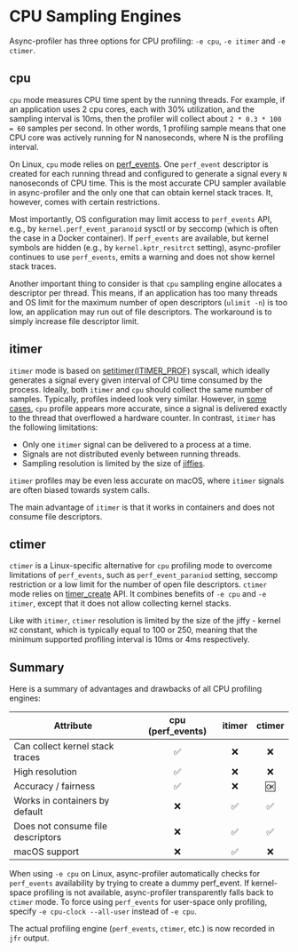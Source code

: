 # CPU Sampling Engines

Async-profiler has three options for CPU profiling: `-e cpu`, `-e itimer` and `-e ctimer`.

## cpu

`cpu` mode measures CPU time spent by the running threads. For example,
if an application uses 2 cpu cores, each with 30% utilization, and the sampling interval is
10ms, then the profiler will collect about `2 * 0.3 * 100 = 60` samples per second.
In other words, 1 profiling sample means that one CPU core was actively running for N nanoseconds,
where N is the profiling interval.

On Linux, `cpu` mode relies on [perf_events](https://man7.org/linux/man-pages/man2/perf_event_open.2.html).
One `perf_event` descriptor is created for each running thread and configured to generate a signal
every `N` nanoseconds of CPU time. This is the most accurate CPU sampler available in async-profiler
and the only one that can obtain kernel stack traces. It, however, comes with certain restrictions.

Most importantly, OS configuration may limit access to `perf_events` API, e.g.,
by `kernel.perf_event_paranoid` sysctl or by seccomp (which is often the case in a Docker container).
If `perf_events` are available, but kernel symbols are hidden (e.g., by `kernel.kptr_resitrct` setting),
async-profiler continues to use `perf_events`, emits a warning and does not show kernel stack traces.

Another important thing to consider is that `cpu` sampling engine allocates a descriptor per thread.
This means, if an application has too many threads and OS limit for the maximum number of open descriptors
(`ulimit -n`) is too low, an application may run out of file descriptors. The workaround
is to simply increase file descriptor limit.

## itimer

`itimer` mode is based on [setitimer(ITIMER_PROF)](https://man7.org/linux/man-pages/man2/setitimer.2.html)
syscall, which ideally generates a signal every given interval of CPU time consumed by the process.
Ideally, both `itimer` and `cpu` should collect the same number of samples. Typically,
profiles indeed look very similar. However, in [some cases](https://github.com/golang/go/issues/14434),
`cpu` profile appears more accurate, since a signal is delivered exactly to the thread
that overflowed a hardware counter. In contrast, `itimer` has the following limitations:

- Only one `itimer` signal can be delivered to a process at a time.
- Signals are not distributed evenly between running threads.
- Sampling resolution is limited by the size of [jiffies](https://man7.org/linux/man-pages/man7/time.7.html).

`itimer` profiles may be even less accurate on macOS, where `itimer` signals are often biased
towards system calls.

The main advantage of `itimer` is that it works in containers and does not consume file descriptors.

## ctimer

`ctimer` is a Linux-specific alternative for `cpu` profiling mode to overcome limitations
of `perf_events`, such as `perf_event_paraniod` setting, seccomp restriction or a low limit
for the number of open file descriptors. `ctimer` mode relies on
[timer_create](https://man7.org/linux/man-pages/man2/timer_create.2.html) API.
It combines benefits of `-e cpu` and `-e itimer`, except that it does not allow collecting kernel stacks.

Like with `itimer`, `ctimer` resolution is limited by the size of the jiffy -
kernel `HZ` constant, which is typically equal to 100 or 250, meaning that the minimum supported
profiling interval is 10ms or 4ms respectively.

## Summary

Here is a summary of advantages and drawbacks of all CPU profiling engines:

| Attribute                         | cpu (perf_events) | itimer | ctimer |
| --------------------------------- | :---------------: | :----: | :----: |
| Can collect kernel stack traces   |        ✅         |   ❌   |   ❌   |
| High resolution                   |        ✅         |   ❌   |   ❌   |
| Accuracy / fairness               |        ✅         |   ❌   |   🆗   |
| Works in containers by default    |        ❌         |   ✅   |   ✅   |
| Does not consume file descriptors |        ❌         |   ✅   |   ✅   |
| macOS support                     |        ❌         |   ✅   |   ❌   |

When using `-e cpu` on Linux, async-profiler automatically checks for `perf_events` availability
by trying to create a dummy perf_event. If kernel-space profiling is not available,
async-profiler transparently falls back to `ctimer` mode. To force using `perf_events`
for user-space only profiling, specify `-e cpu-clock --all-user` instead of `-e cpu`.

The actual profiling engine (`perf_events`, `ctimer`, etc.) is now recorded in `jfr` output.
